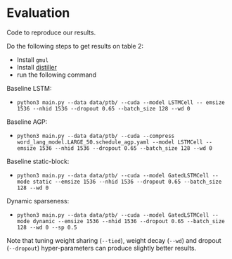 # Evaluation

Code to reproduce our results.

Do the following steps to get results on table 2:

- Install `gmul`
- Install [distiller](https://github.com/IntelLabs/distiller#installation)
- run the following command

Baseline LSTM:

- `python3 main.py --data data/ptb/ --cuda --model LSTMCell -- emsize 1536 --nhid 1536 --dropout 0.65 --batch_size 128 --wd 0`

Baseline AGP:
- `python3 main.py --data data/ptb/ --cuda --compress word_lang_model.LARGE_50.schedule_agp.yaml --model LSTMCell -- emsize 1536 --nhid 1536 --dropout 0.65 --batch_size 128 --wd 0`

Baseline static-block:
- `python3 main.py --data data/ptb/ --cuda --model GatedLSTMCell --mode static --emsize 1536 --nhid 1536 --dropout 0.65 --batch_size 128 --wd 0`

Dynamic sparseness:

- `python3 main.py --data data/ptb/ --cuda --model GatedLSTMCell --mode dynamic --emsize 1536 --nhid 1536 --dropout 0.65 --batch_size 128 --wd 0 --sp 0.5` 


Note that tuning weight sharing (`--tied`), weight decay (`--wd`) and dropout (`--dropout`) hyper-parameters can produce slightly better results.